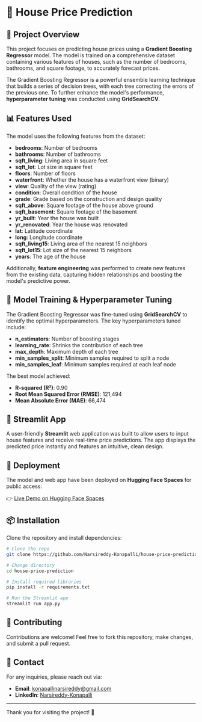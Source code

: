 # 🏡 House Price Prediction

## 📖 Project Overview

This project focuses on predicting house prices using a **Gradient Boosting Regressor** model. The model is trained on a comprehensive dataset containing various features of houses, such as the number of bedrooms, bathrooms, and square footage, to accurately forecast prices. 

The Gradient Boosting Regressor is a powerful ensemble learning technique that builds a series of decision trees, with each tree correcting the errors of the previous one. To further enhance the model's performance, **hyperparameter tuning** was conducted using **GridSearchCV**.

## 📊 Features Used

The model uses the following features from the dataset:
- **bedrooms**: Number of bedrooms
- **bathrooms**: Number of bathrooms
- **sqft_living**: Living area in square feet
- **sqft_lot**: Lot size in square feet
- **floors**: Number of floors
- **waterfront**: Whether the house has a waterfront view (binary)
- **view**: Quality of the view (rating)
- **condition**: Overall condition of the house
- **grade**: Grade based on the construction and design quality
- **sqft_above**: Square footage of the house above ground
- **sqft_basement**: Square footage of the basement
- **yr_built**: Year the house was built
- **yr_renovated**: Year the house was renovated
- **lat**: Latitude coordinate
- **long**: Longitude coordinate
- **sqft_living15**: Living area of the nearest 15 neighbors
- **sqft_lot15**: Lot size of the nearest 15 neighbors
- **years**: The age of the house

Additionally, **feature engineering** was performed to create new features from the existing data, capturing hidden relationships and boosting the model's predictive power.

## 🔧 Model Training & Hyperparameter Tuning

The Gradient Boosting Regressor was fine-tuned using **GridSearchCV** to identify the optimal hyperparameters. The key hyperparameters tuned include:
- **n_estimators**: Number of boosting stages
- **learning_rate**: Shrinks the contribution of each tree
- **max_depth**: Maximum depth of each tree
- **min_samples_split**: Minimum samples required to split a node
- **min_samples_leaf**: Minimum samples required at each leaf node

The best model achieved:
- **R-squared (R²)**: 0.90
- **Root Mean Squared Error (RMSE)**: 121,494
- **Mean Absolute Error (MAE)**: 66,474

## 🎨 Streamlit App

A user-friendly **Streamlit** web application was built to allow users to input house features and receive real-time price predictions. The app displays the predicted price instantly and features an intuitive, clean design.

## 🚀 Deployment

The model and web app have been deployed on **Hugging Face Spaces** for public access:

👉 [Live Demo on Hugging Face Spaces](https://huggingface.co/spaces/Narsireddy-Konapalli/house-price-prediction)

## 📦 Installation

Clone the repository and install dependencies:

```bash
# Clone the repo
git clone https://github.com/Narsireddy-Konapalli/house-price-prediction.git

# Change directory
cd house-price-prediction

# Install required libraries
pip install -r requirements.txt

# Run the Streamlit app
streamlit run app.py
```


## 🌟 Contributing

Contributions are welcome! Feel free to fork this repository, make changes, and submit a pull request.

## 📧 Contact

For any inquiries, please reach out via:
- **Email**: [konapallinarsireddy@gmail.com](mailto:konapallinarsireddy@gmail.com)
- **LinkedIn**: [Narsireddy-Konapalli](https://www.linkedin.com/in/narsireddyk/)

---

Thank you for visiting the project! 🙌
